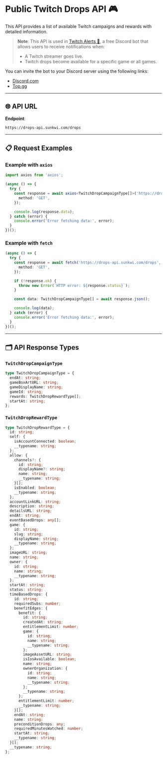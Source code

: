 # Public Twitch Drops API 🎮

This API provides a list of available Twitch campaigns and rewards with detailed information.

> **Note**: This API is used in [Twitch Alerts 🔔](https://discord.com/application-directory/1041679706988228639), a free Discord bot that allows users to receive notifications when:  
> - A Twitch streamer goes live.  
> - Twitch drops become available for a specific game or all games.

You can invite the bot to your Discord server using the following links:  
- [Discord.com](https://discord.com/application-directory/1041679706988228639)  
- [Top.gg](https://top.gg/bot/1041679706988228639)

---

## 🌐 API URL

**Endpoint**:  
```
https://drops-api.sunkwi.com/drops
```

---

## 📋 Request Examples

### Example with `axios`
```ts
import axios from 'axios';

(async () => {
  try {
    const response = await axios<TwitchDropCampaignType[]>('https://drops-api.sunkwi.com/drops', {
      method: 'GET',
    });

    console.log(response.data);
  } catch (error) {
    console.error('Error fetching data:', error);
  }
})();
```

### Example with `fetch`
```ts
(async () => {
  try {
    const response = await fetch('https://drops-api.sunkwi.com/drops', {
      method: 'GET',
    });

    if (!response.ok) {
      throw new Error(`HTTP error: ${response.status}`);
    }

    const data: TwitchDropCampaignType[] = await response.json();

    console.log(data);
  } catch (error) {
    console.error('Error fetching data:', error);
  }
})();
```

---

## 🗂️ API Response Types

### `TwitchDropCampaignType`
```ts
type TwitchDropCampaignType = {
  endAt: string;
  gameBoxArtURL: string;
  gameDisplayName: string;
  gameId: string;
  rewards: TwitchDropRewardType[];
  startAt: string;
};
```

### `TwitchDropRewardType`
```ts
type TwitchDropRewardType = {
  id: string;
  self: {
    isAccountConnected: boolean;
    __typename: string;
  };
  allow: {
    channels?: {
      id: string;
      displayName?: string;
      name: string;
      __typename: string;
    }[];
    isEnabled: boolean;
    __typename: string;
  };
  accountLinkURL: string;
  description: string;
  detailsURL: string;
  endAt: string;
  eventBasedDrops: any[];
  game: {
    id: string;
    slug: string;
    displayName: string;
    __typename: string;
  };
  imageURL: string;
  name: string;
  owner: {
    id: string;
    name: string;
    __typename: string;
  };
  startAt: string;
  status: string;
  timeBasedDrops: {
    id: string;
    requiredSubs: number;
    benefitEdges: {
      benefit: {
        id: string;
        createdAt: string;
        entitlementLimit: number;
        game: {
          id: string;
          name: string;
          __typename: string;
        };
        imageAssetURL: string;
        isIosAvailable: boolean;
        name: string;
        ownerOrganization: {
          id: string;
          name: string;
          __typename: string;
        };
        __typename: string;
      };
      entitlementLimit: number;
      __typename: string;
    }[];
    endAt: string;
    name: string;
    preconditionDrops: any;
    requiredMinutesWatched: number;
    startAt: string;
    __typename: string;
  }[];
  __typename: string;
};
```
